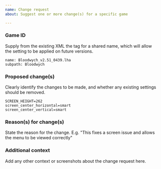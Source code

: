 ```yaml
---
name: Change request
about: Suggest one or more change(s) for a specific game

---
```


### Game ID
Supply from the existing XML the <subpath> tag for a shared name, which will allow the setting to be applied on future versions.
```
name: Bloodwych_v2.51_0439.lha
subpath: Bloodwych
```

### Proposed change(s)
Clearly identify the changes to be made, and whether any existing settings should be removed.
```
SCREEN_HEIGHT=262
screen_center_horizontal=smart
screen_center_vertical=smart
```

### Reason(s) for change(s)
State the reason for the change.
E.g. "This fixes a screen issue and allows the menu to be viewed correctly"

### Additional context
Add any other context or screenshots about the change request here.
